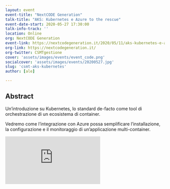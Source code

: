 ```yaml
---
layout: event
event-title: "NextCODE Generation"
talk-title: "AKS: Kubernetes e Azure to the rescue"
event-date-start: 2020-05-27 17:30:00
talk-info-track: ''
location: Online
org: NextCODE Generation
event-link: https://nextcodegeneration.it/2020/05/11/aks-kubernetes-e-azure-to-the-rescueonline-27-maggio-ore-1730/
org-link: https://nextcodegeneration.it/
org-twitter: CSMTgestione
cover: 'assets/images/events/event_code.png'
socialcover: 'assets/images/events/20200527.jpg'
slug: 'csmt-aks-kubernetes'
author: [ale]

---
```

## Abstract
Un’introduzione su Kubernetes, lo standard de-facto come tool di orchestrazione di un ecosistema di container.

Vedremo come l’integrazione con Azure possa semplificare l’installazione, la configurazione e il monitoraggio di un’applicazione multi-container.

<div class="video">

<div class="responsive-iframe-container-16">
<iframe class="responsive-iframe" src="https://www.youtube.com/embed/djlxUGUmCXE" frameborder="0" allow="accelerometer; autoplay; clipboard-write; encrypted-media; gyroscope; picture-in-picture" allowfullscreen></iframe>
</div>
</div>